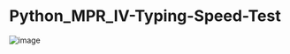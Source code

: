 # Python_MPR_IV-Typing-Speed-Test

![image](https://user-images.githubusercontent.com/95119784/231935725-408e3b71-0f94-4352-b720-3de65a445599.png)
